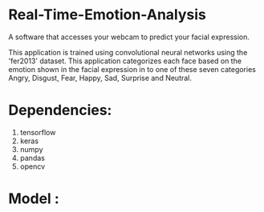 # Real-Time-Emotion-Analysis
A software that accesses your webcam to predict your facial expression. 

This application is trained using convolutional neural networks using the 'fer2013' dataset. This application categorizes each face based on the emotion shown in the facial expression in to one of these seven categories Angry, Disgust, Fear, Happy, Sad, Surprise and Neutral.

# Dependencies:
1. tensorflow
2. keras
3. numpy
4. pandas
5. opencv

# Model :


